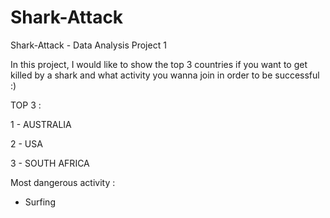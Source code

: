 # Shark-Attack

Shark-Attack - Data Analysis Project 1

In this project, I would like to show the top 3 countries if you want to get killed by a shark and what activity you wanna join in order to be successful :)

TOP 3  : 
 
1 - AUSTRALIA

2 - USA 

3 - SOUTH AFRICA


Most dangerous activity : 

- Surfing
